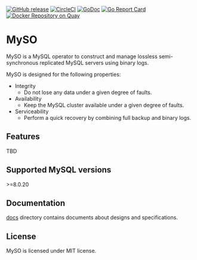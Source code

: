 [![GitHub release](https://img.shields.io/github/release/cybozu-go/myso.svg?maxAge=60)][releases]
[![CircleCI](https://circleci.com/gh/cybozu-go/myso.svg?style=svg)](https://circleci.com/gh/cybozu-go/myso)
[![GoDoc](https://godoc.org/github.com/cybozu-go/myso?status.svg)][godoc]
[![Go Report Card](https://goreportcard.com/badge/github.com/cybozu-go/myso)](https://goreportcard.com/report/github.com/cybozu-go/myso)
[![Docker Repository on Quay](https://quay.io/repository/cybozu/myso/status "Docker Repository on Quay")](https://quay.io/repository/cybozu/myso)

MySO
====

MySO is a MySQL operator to construct and manage lossless semi-synchronous replicated MySQL servers using binary logs.

MySO is designed for the following properties:

- Integrity
  - Do not lose any data under a given degree of faults.
- Availability
  - Keep the MySQL cluster available under a given degree of faults.
- Serviceability
  - Perform a quick recovery by combining full backup and binary logs.

Features
--------

TBD

Supported MySQL versions
------------------------

\>=8.0.20

Documentation
--------------

[docs](docs/) directory contains documents about designs and specifications.

License
-------

MySO is licensed under MIT license.

[releases]: https://github.com/cybozu-go/myso/releases
[godoc]: https://godoc.org/github.com/cybozu-go/myso
